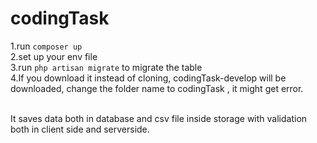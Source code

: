 # codingTask
1.run `composer up` <br />
2.set up your env file <br />
3.run `php artisan migrate` to migrate the table <br />
4.If you download it instead of cloning, codingTask-develop will be downloaded, change the folder name to codingTask , it might get error.

<br/>
It saves data both in database and csv file inside storage with validation both in client side and serverside.